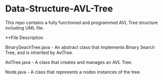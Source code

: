 # Data-Structure-AVL-Tree
This repo contains a fully functioned and programmed AVL Tree structure including UML file.


**File Description

BinarySeachTree.java - An abstract class that implements Binary Search Tree, and is inherited by AvlTree.

AvlTree.java - A class that creates and manages an AVL Tree.

Node.java - A class that represents a nodes instances of the tree.
